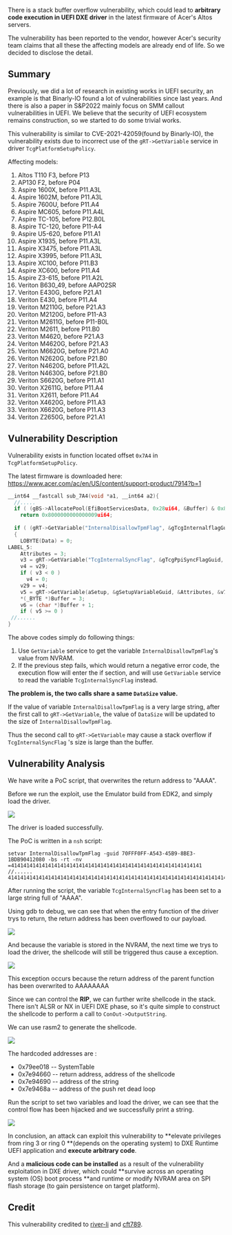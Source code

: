 There is a stack buffer overflow vulnerability, which could lead to **arbitrary code execution in UEFI DXE driver** in the latest firmware of Acer's Altos servers.

The vulnerability has been reported to the vendor, however Acer's security team claims that all these the affecting models are already end of life. So we decided to disclose the detail.

## Summary

Previously, we did a lot of research in existing works in UEFI security, an example is that Binarly-IO found a lot of vulnerabilities since last years. And there is also a paper in S&P2022 mainly focus on SMM callout vulnerabilities in UEFI. We believe that the security of UEFI ecosystem remains construction, so we started to do some trivial works. 

This vulnerability is similar to CVE-2021-42059(found by Binarly-IO), the vulnerability exists due to incorrect use of the `gRT->GetVariable` service in driver `TcgPlatformSetupPolicy`.

Affecting models:

1. Altos T110 F3, before P13
2. AP130 F2, before P04
3. Aspire 1600X, before P11.A3L
4. Aspire 1602M, before P11.A3L
5. Aspire 7600U, before P11.A4
6. Aspire MC605, before P11.A4L
7. Aspire TC-105, before P12.B0L
8. Aspire TC-120, before P11-A4
9. Aspire U5-620, before P11.A1
10. Aspire X1935, before P11.A3L
11. Aspire X3475, before P11.A3L
12. Aspire X3995, before P11.A3L
13. Aspire XC100, before P11.B3
14. Aspire XC600, before P11.A4
15. Aspire Z3-615, before P11.A2L
16. Veriton B630_49, before AAP02SR 
17. Veriton E430G, before P21.A1
18. Veriton E430, before P11.A4
19. Veriton M2110G, before P21.A3
20. Veriton M2120G, before P11-A3
21. Veriton M2611G, before P11-B0L
22. Veriton M2611, before P11.B0
23. Veriton M4620, before P21.A3
24. Veriton M4620G, before P21.A3
25. Veriton M6620G, before P21.A0
26. Veriton N2620G, before P21.B0
27. Veriton N4620G, before P11.A2L
28. Veriton N4630G, before P21.B0
29. Veriton S6620G, before P11.A1
30. Veriton X2611G, before P11.A4
31. Veriton X2611, before P11.A4
32. Veriton X4620G, before P11.A3
33. Veriton X6620G, before P11.A3
34. Veriton Z2650G, before P21.A1

## Vulnerability Description

Vulnerability exists in function located offset `0x7A4` in `TcgPlatformSetupPolicy`.

The latest firmware is downloaded here: https://www.acer.com/ac/en/US/content/support-product/7914?b=1

```C
__int64 __fastcall sub_7A4(void *a1, __int64 a2){
  //.....
  if ( (gBS->AllocatePool(EfiBootServicesData, 0x28ui64, &Buffer) & 0x8000000000000000ui64) != 0i64 )
    return 0x8000000000000009ui64;
  
  if ( (gRT->GetVariable("InternalDisallowTpmFlag", &gTcgInternalflagGuid, &Attributes, &DataSize, &Data) & 0x8000000000000000ui64) != 0i64 )
  {
    LOBYTE(Data) = 0;
LABEL_5:
    Attributes = 3;
    v3 = gRT->GetVariable("TcgInternalSyncFlag", &gTcgPpiSyncFlagGuid, &Attributes, &DataSize, &v29);
    v4 = v29;
    if ( v3 < 0 )
      v4 = 0;
    v29 = v4;
    v5 = gRT->GetVariable(aSetup, &gSetupVariableGuid, &Attributes, &v7, v10);
    *(_BYTE *)Buffer = 3;
    v6 = (char *)Buffer + 1;
    if ( v5 >= 0 )
 //......
}
```

The above codes simply do following things:

1. Use `GetVariable` service to get the variable `InternalDisallowTpmFlag`'s value from NVRAM.
2. If the previous step fails, which would return a negative error code, the execution flow will enter the if section, and will use `GetVariable` service to read the variable `TcgInternalSyncFlag` instead.



**The problem is,  the two calls share a same `DataSize` value.**

If the value of  variable `InternalDisallowTpmFlag` is a very large string, after the first call to `gRT->GetVariable`, the value of `DataSize` will be updated to the size of `InternalDisallowTpmFlag`.

Thus the second call to `gRT->GetVariable` may cause a stack overflow if `TcgInternalSyncFlag` 's size is large than the buffer. 



## Vulnerability Analysis

We have write a PoC script, that  overwrites the return address to "AAAA".

Before we run the exploit, use the Emulator build from EDK2, and simply load the driver.

![](./CVE-2022-30426.assets/image-20220423205835652.png)

The driver is loaded successfully. 

The PoC is written in a `nsh` script:

```nsh
setvar InternalDisallowTpmFlag -guid 70FFF0FF-A543-45B9-8BE3-1BDB90412080 -bs -rt -nv =41414141414141414141414141414141414141414141414141414141414141
//......
4141414141414141414141414141414141414141414141414141414141414141414141414141414141414141414141414141414141414141414141414141414141414141414141414141414141414141414141414141414141

```

After running the script, the variable `TcgInternalSyncFlag` has been set to a large string full of "AAAA".

Using gdb to debug, we can see that when the entry function of the driver trys to return, the return address has been overflowed to our payload.

![](./CVE-2022-30426.assets/image-20220423204850626.png)

And because the variable is stored in the NVRAM, the next time we trys to load the driver, the shellcode will still be triggered thus cause a exception.

![](./CVE-2022-30426.assets/image-20220423205111665.png)

This exception occurs because the return address of the parent function has been overwrited to AAAAAAAA

Since we can control the **RIP**, we can further write shellcode in the stack. There isn't ALSR or NX in UEFI DXE phase, so it's quite simple to construct the shellcode to perform a call to `ConOut->OutputString`.

We can use rasm2 to generate the shellcode.

![](./CVE-2022-30426.assets/image-20220920221931407.png)

The hardcoded addresses are :

- 0x79ee018 -- SystemTable
- 0x7e94660 -- return address, address of the shellcode
- 0x7e94690 -- address of the string
- 0x7e9468a -- address of the push ret dead loop

Run the script to set two variables and load the driver, we can see that the control flow has been hijacked and we successfully print a string.

![](./CVE-2022-30426.assets/gif-20220423210435321.gif)

In conclusion, an attack can exploit this vulnerability to **elevate privileges from ring 3 or ring 0 **(depends on the operating system) to DXE Runtime UEFI application and **execute arbitrary code**.

And a **malicious code can be installed** as a result of the vulnerability exploitation in DXE driver, which could **survive across an operating system (OS) boot process **and runtime or modify NVRAM area on SPI flash storage (to gain persistence on target platform).



## Credit

This vulnerability credited to [river-li](https://github.com/river-li) and [cft789](https://github.com/cft789).


